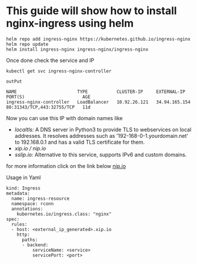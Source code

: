 
# This guide will show how to install nginx-ingress using helm

```
helm repo add ingress-nginx https://kubernetes.github.io/ingress-nginx
helm repo update
helm install ingress-nginx ingress-nginx/ingress-nginx
```

Once done check the service and IP
```
kubectl get svc ingress-nginx-controller

outPut

NAME                       TYPE           CLUSTER-IP     EXTERNAL-IP     PORT(S)                      AGE
ingress-nginx-controller   LoadBalancer   10.92.26.121   34.94.165.154   80:31343/TCP,443:32755/TCP   11d
```

Now you can use this IP with domain names like 

* *localtls:* A DNS server in Python3 to provide TLS to webservices on local addresses. It resolves addresses such as '192-168-0-1.yourdomain.net' to 192.168.0.1 and has a valid TLS certificate for them.
* *xip.io / nip.io*
* *sslip.io:* Alternative to this service, supports IPv6 and custom domains.

for more information click on the link below
[nip.io](https://nip.io/)

Usage in Yaml

```
kind: Ingress
metadata:
  name: ingress-resource
  namespace: rconn
  annotations:
    kubernetes.io/ingress.class: "nginx"
spec:
  rules:
  - host: <external_ip_generated>.xip.io
    http:
      paths:
      - backend:
          serviceName: <service>
          servicePort: <port>
```





